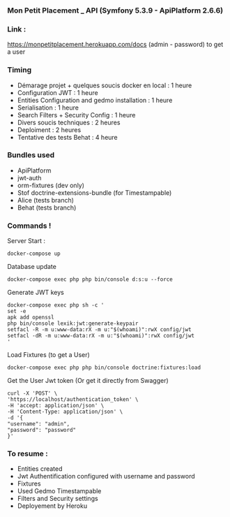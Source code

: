### Mon Petit Placement _ API (Symfony 5.3.9 - ApiPlatform 2.6.6)



### Link :
https://monpetitplacement.herokuapp.com/docs
(admin - password) to get a user


### Timing
- Démarage projet + quelques soucis docker en local : 1 heure
- Configuration JWT : 1 heure
- Entities Configuration and gedmo installation : 1 heure
- Serialisation : 1 heure
- Search Filters + Security Config : 1 heure
- Divers soucis techniques : 2 heures
- Deploiment : 2 heures
- Tentative des tests Behat : 4 heure


### Bundles used
- ApiPlatform
- jwt-auth
- orm-fixtures (dev only)
- Stof doctrine-extensions-bundle (for Timestampable)
- Alice (tests branch)
- Behat (tests branch)

### Commands !

Server Start :
```
docker-compose up
```
Database update
```
docker-compose exec php php bin/console d:s:u --force
```
Generate JWT keys
```
docker-compose exec php sh -c '
set -e
apk add openssl
php bin/console lexik:jwt:generate-keypair
setfacl -R -m u:www-data:rX -m u:"$(whoami)":rwX config/jwt
setfacl -dR -m u:www-data:rX -m u:"$(whoami)":rwX config/jwt
'
```
Load Fixtures (to get a User)
```
docker-compose exec php php bin/console doctrine:fixtures:load
```

Get the User Jwt token (Or get it directly from Swagger)
```
curl -X 'POST' \
'https://localhost/authentication_token' \
-H 'accept: application/json' \
-H 'Content-Type: application/json' \
-d '{
"username": "admin",
"password": "password"
}'
```



### To resume :
- Entities created
- Jwt Authentification configured with username and password
- Fixtures
- Used Gedmo Timestampable
- Filters and Security settings
- Deployement by Heroku

